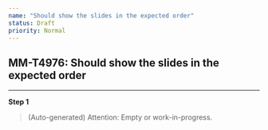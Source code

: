 ```yaml
---
name: "Should show the slides in the expected order"
status: Draft
priority: Normal
---
```


## MM-T4976: Should show the slides in the expected order

---

**Step 1**

> (Auto-generated) Attention: Empty or work-in-progress.
